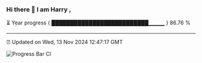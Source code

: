 ### Hi there 👋 I am Harry , 

⏳ Year progress { ██████████████████████████▁▁▁▁ } 86.76 %

---

⏰ Updated on Wed, 13 Nov 2024 12:47:17 GMT

![Progress Bar CI](https://github.com/duykhang68/duykhang68/workflows/Progress%20Bar%20CI/badge.svg)
